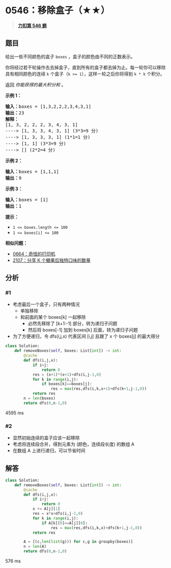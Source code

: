 # 0546：移除盒子（★★）


> <u>**[力扣第 546 题](https://leetcode.cn/problems/remove-boxes/)**</u>

## 题目

<p>给出一些不同颜色的盒子<meta charset="UTF-8" /> <code>boxes</code> ，盒子的颜色由不同的正数表示。</p>

<p>你将经过若干轮操作去去掉盒子，直到所有的盒子都去掉为止。每一轮你可以移除具有相同颜色的连续 <code>k</code> 个盒子（<code>k &gt;= 1</code>），这样一轮之后你将得到 <code>k * k</code> 个积分。</p>

<p>返回 <em>你能获得的最大积分和</em> 。</p>



<p><strong>示例 1：</strong></p>

<pre>
<strong>输入：</strong>boxes = [1,3,2,2,2,3,4,3,1]
<strong>输出：</strong>23
<strong>解释：</strong>
[1, 3, 2, 2, 2, 3, 4, 3, 1]
----&gt; [1, 3, 3, 4, 3, 1] (3*3=9 分)
----&gt; [1, 3, 3, 3, 1] (1*1=1 分)
----&gt; [1, 1] (3*3=9 分)
----&gt; [] (2*2=4 分)
</pre>

<p><strong>示例 2：</strong></p>

<pre>
<strong>输入：</strong>boxes = [1,1,1]
<strong>输出：</strong>9
</pre>

<p><strong>示例 3：</strong></p>

<pre>
<strong>输入：</strong>boxes = [1]
<strong>输出：</strong>1
</pre>



<p><strong>提示：</strong></p>

<ul>
<li><code>1 &lt;= boxes.length &lt;= 100</code></li>
<li><code>1 &lt;= boxes[i] &lt;= 100</code></li>
</ul>


**相似问题：**
- [0664：奇怪的打印机](/leetcode/0664)
- [2107：分享 K 个糖果后独特口味的数量](/leetcode/2107)


## 分析

### #1
- 考虑最后一个盒子，只有两种情况
	- 单独移除
	- 和前面的某个 boxes[k] 一起移除
		- 必然先移除了 [k+1:-1] 部分，转为递归子问题
		- 然后将 boxes[-1] 加到 boxes[k] 后面，转为递归子问题
- 为了方便递归，令 dfs(i,j,x) 代表区间 [i,j] 且跟了 x 个 boxes[j] 的最大得分


```python
class Solution:
    def removeBoxes(self, boxes: List[int]) -> int:
        @cache
        def dfs(i,j,x):
            if i>j:
                return 0
            res = (x+1)*(x+1)+dfs(i,j-1,0)
            for k in range(i,j):
                if boxes[k]==boxes[j]:
                    res = max(res,dfs(i,k,x+1)+dfs(k+1,j-1,0))
            return res
        n = len(boxes)
        return dfs(0,n-1,0)
```
4595 ms

### #2

- 显然初始连续的盒子应该一起移除
- 考虑将连续段合并，得到元素为 (颜色，连续段长度) 的数组 A
- 在数组 A 上进行递归，可以节省时间

## 解答

```python
class Solution:
    def removeBoxes(self, boxes: List[int]) -> int:
        @cache
        def dfs(i,j,x):
            if i>j:
                return 0
            x += A[j][1]
            res = x*x+dfs(i,j-1,0)
            for k in range(i,j):
                if A[k][0]==A[j][0]:
                    res = max(res,dfs(i,k,x)+dfs(k+1,j-1,0))
            return res

        A = [(c,len(list(g))) for c,g in groupby(boxes)]
        n = len(A)
        return dfs(0,n-1,0)
```
576 ms

